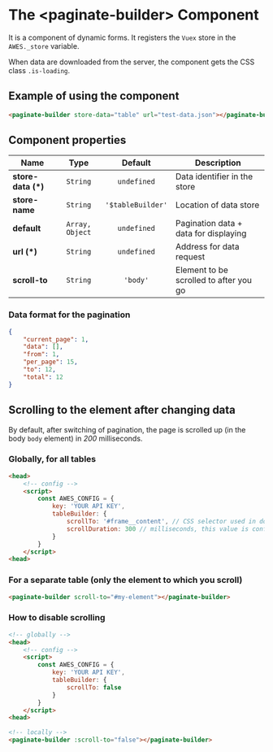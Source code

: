 # The &lt;paginate-builder&gt; Component

It is a component of dynamic forms. It registers the `Vuex` store in the `AWES._store` variable.

When data are downloaded from the server, the component gets the CSS class `.is-loading`.

## Example of using the component

```html
<paginate-builder store-data="table" url="test-data.json"></paginate-builder>
```

<paginate-builder store-data="table" url="test-data.json"></paginate-builder>


## Component properties

| Name               | Type            | Default           | Description                                  |
|--------------------|:---------------:|:-----------------:|----------------------------------------------|
| **store-data (*)** | `String`        | `undefined`       | Data identifier in the store                 |
| **store-name**     | `String`        | `'$tableBuilder'` | Location of data store                       |
| **default**        | `Array, Object` | `undefined`       | Pagination data + data for displaying        |
| **url (*)**        | `String`        | `undefined`       | Address for data request                     |
| **scroll-to**      | `String`        | `'body'`          | Element to be scrolled to after you go       |

### Data format for the pagination

```json
{
    "current_page": 1,
    "data": [],
    "from": 1,
    "per_page": 15,
    "to": 12,
    "total": 12
}
```


## Scrolling to the element after changing data

By default, after switching of pagination, the page is scrolled up (in the body `body` element) in *200* milliseconds.

### Globally, for all tables

```html
<head>
    <!-- config -->
    <script>
        const AWES_CONFIG = {
            key: 'YOUR API KEY',
            tableBuilder: {
                scrollTo: '#frame__content', // CSS selector used in document.querySelector
                scrollDuration: 300 // milliseconds, this value is configured only globally for all tables
            }
        }
    </script>
<head>
```


### For a separate table (only the element to which you scroll)

```html
<paginate-builder scroll-to="#my-element"></paginate-builder>
```


### How to disable scrolling

```html
<!-- globally -->
<head>
    <!-- config -->
    <script>
        const AWES_CONFIG = {
            key: 'YOUR API KEY',
            tableBuilder: {
                scrollTo: false
            }
        }
    </script>
<head>

<!-- locally -->
<paginate-builder :scroll-to="false"></paginate-builder>
```